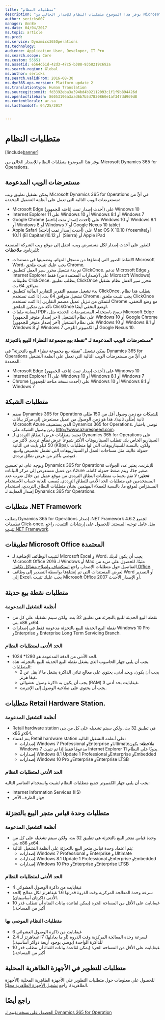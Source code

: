 ```yaml
---
title: "متطلبات النظام"
description: "يوفر هذا الموضوع متطلبات النظام للإصدار الحالي من Microsoft Dynamics 365 for Operations."
author: sericks007
manager: AnnBe
ms.date: 04/04/2017
ms.topic: article
ms.prod: 
ms.service: Dynamics365Operations
ms.technology: 
audience: Application User, Developer, IT Pro
ms.search.scope: Core
ms.custom: 55651
ms.assetid: e564d51d-42d3-47c5-b388-93b8219c692a
ms.search.region: Global
ms.author: sericks
ms.search.validFrom: 2016-08-30
ms.dyn365.ops.version: Platform update 2
ms.translationtype: Human Translation
ms.sourcegitcommit: fd3392eba3a394bd4b92112093c1f1f9b894426d
ms.openlocfilehash: 86053196a3aad6b7b5d7830860e1af347dd969d8
ms.contentlocale: ar-sa
ms.lasthandoff: 04/25/2017


---
```


# <a name="system-requirements"></a>متطلبات النظام

[!include[banner](../includes/banner.md)]


يوفر هذا الموضوع متطلبات النظام للإصدار الحالي من Microsoft Dynamics 365 for Operations.

<a name="supported-web-browsers"></a>مستعرضات الويب المدعومة
----------------------

يمكن تشغيل تطبيق ويب Microsoft Dynamics 365 for Operations في أيٍّ من مستعرضات الويب التالية التي تعمل على أنظمة التشغيل المحددة:

-   Microsoft Edge (أحدث إصدار تمت إتاحته للجمهور) على Windows 10
-   Internet Explorer 11 على Windows 10 أو Windows 8.1 أو Windows 7
-   Google Chrome (أحدث إصدار تمت إتاحته) على Windows 10 أو Windows 8.1 أو Windows 8 أو Windows 7 أو Google Nexus 10 tablet
-   Apple Safari (أحدث إصدار تمت إتاحته) على Mac OS X 10.10 ‏(Yosemite)‏ أو 10.11 (El Capitan)‏ أو 10.12 (Sierra) أو Apple iPad

للعثور على أحدث إصدار لكل مستعرض ويب، انتقل إلى موقع ويب الشركة المصنعة للبرنامج. **ملاحظات:**

-   لالتقاط الصور التي إنشاؤها من مسجل المهام، وتضمينها في مستندات Microsoft Word، يجب عليك تثبيت ملحق Chrome. <!---For instructions about how to install the extension, see [Screenshot Extension setup](/dynamics365/operations/dev-itpro/user-interface/task-recorder).-->
-   تم بدء تشغيل محرر سير العمل كتطبيق ClickOnce. تدعم Microsoft Edge و Internet Explorer فقط (على الإصدارات المعتمدة من Microsoft Windows) تطبيقات ClickOnce. يتطلب تطبيق ClickOnce محرر سير العمل نظام تشغيل متوافق 64 بت.
-   بدء تشغيل مصمم التقرير للتقارير المالية كتطبيق ClickOnce. يتطلب هذا نظام تشغيل متوافق 64 بت. إذا كنت تستخدم Chrome، يجب تثبيت ملحق ClickOnce لتتمكن من تنزيل عميل مصمم التقارير. إذا كنت تستخدم Chrome مع وضع التخفي، تأكد من تمكين الملحق ClickOnce لوضع التخفي أيضًا.
-   لمعاينة ملفات PDF، ننصح باستخدام المستعرضات الحديثة مثل Microsoft Edge (آخر إصدار متوفر للجمهور) على نظام التشغيل Windows 10 أو Google Chrome (آخر إصدار متوفر للجمهور) على نظام التشغيل Windows 10 أو Windows 8.1 أو Windows 8 أو Windows 7 أو الكمبيوتر اللوحي Google Nexus 10.


### <a name="supported-web-browsers-for-retail-cloud-pos"></a>مستعرضات الويب المدعومة لـ "نقطة بيع مجموعة النظراء للبيع بالتجزئة"

يمكن تشغيل "نقطة بيع مجموعة نظراء البيع بالتجزئة" في Dynamics 365 for Operations في أيٍّ من مستعرضات الويب التالية التي تعمل على أنظمة التشغيل المحددة:

-   Microsoft Edge (أحدث إصدار تمت إتاحته للجمهور) على Windows 10
-   Internet Explorer 11 على Windows 10 أو Windows 8.1 أو Windows 7
-   Chrome (أحدث نسخة متاحة للجمهور) على Windows 10 أو Windows 8.1 أو Windows 7

## <a name="network-requirements"></a>متطلبات الشبكة
-   صمم Dynamics 365 for Operations للشبكات مع زمن وصول أقل من 150 مللي ثانية (مللى ثانية). هذا هو زمن الوصول من عميل مستعرض إلى مركز بيانات Microsoft Azure الذي يستضيف Dynamics 365 for Operations. نوصي باختبار زمن وصول الشبكة على <http://www.azurespeed.com>.
-   تعتمد متطلبات عرض النطاق الترددي لـ Dynamics 365 for Operations على السيناريو الخاص بك. تتطلب السيناريوهات الأكثر شيوعاً عرض نطاق ترددي لأكثر من 50 كيلو بايت في الثانية (KBps). ولكن، بالنسبة للسيناريوهات التي لها متطلبات حمولة عالية، مثل مساحات العمل أو السيناريوهات التي تشمل تخصيص واسع، فنوصي بأكثر من عرض نطاق ترددي.

وبوجه عام، تم تحسين Dynamics 365 for Operations للإنترنت. يعتبر عدد الجولات من عميل مستعرض إلى مركز البيانات Azure صغير جدًا، ويتم ضغط حمولة كاملة. **تحذير:** لا تقم بحساب متطلبات النطاق الترددي من موقع عميل من خلال ضرب عدد المستخدمين في متطلبات الحد الأدنى للنطاق الترددي. يُصعب للغاية حساب الاستخدام المستزامن لموقع ما. بالنسبة للعملاء المهتمين بشأن متطلبات النطاق الترددي، استخدام إصدار المعاينة لـ Dynamics 365 for Operations.

## <a name="net-framework-requirements"></a>متطلبات .NET Framework
يتطلب Dynamics 365 for Operations إصدار .NET Framework 4.6.2 لجميع تطبيقات Click-once، مثل عامل توجيه المستند. للحصول على إرشادات التثبيت، راجع [تثبيت.NET Framework](https://msdn.microsoft.com/en-us/library/5a4x27ek(v=vs.110).aspx).

## <a name="supported-microsoft-office-applications"></a>تطبيقات Microsoft Office المعتمدة
-   لتثبيت الوظائف الإضافية لـ Microsoft Excel و Word، يجب أن يكون لديك Microsoft Office 2016 لـ Windows أو Mac مثبتًا. للحصول على مزيد من التفاصيل حول متطلبات الإصدار، راجع [استكشاف وإصلاح مشاكل تكامل Office](/dynamics365/operations/dev-itpro/office-integration/office-integration-troubleshooting).
-   لعرض المستندات التي تم إنشاؤها بواسطة التصدير إلى وظائف Word أو التصدير إلى Excel، يجب عليك تثبيت Microsoft Office 2007 أو الإصدار الأحدث.

## <a name="retail-modern-pos-requirements"></a>متطلبات نقطة بيع حديثة
### <a name="supported-operating-systems"></a>أنظمة التشغيل المدعومة

-   نقطة البيع الحديثة للبيع بالتجزئة هي تطبيق 32 بت، ولكن سيتم تشغيله على كل من بنى x86 وx64.
-   نقطة البيع الحديثة للبيع بالتجزئة مدعومة فقط في إصدارات Windows 10 Pro وEnterprise و Enterprise Long Term Servicing Branch.

### <a name="minimum-system-requirements"></a>الحد الأدنى لمتطلبات النظام

-   الحد الأدنى من الدقة المدعومة هو 1280* 1024.
-   يجب أن يلبي جهاز الحاسوب الذي يشغل نقطة البيع الحديثة للبيع بالتجزئة، هذه المتطلبات:
    -   يجب أن يكون، وبحد أدنى، يحتوي على معالج ثنائي الذاكرة يشغل ما لا يقل عن 2 غيغا هرتز.
    -   يجب أن يكون به ذاكرة وصول عشوائي (RAM) 3 غيغابايت بحد أدنى.
    -   يجب أن يحتوي على صلاحية الوصول إلى الإنترنت.

## <a name="retail-hardware-station-requirements"></a>متطلبات Retail Hardware Station.
### <a name="supported-operating-systems"></a>أنظمة التشغيل المدعومة

-   Retail hardware station هي تطبيق 32 بت، ولكن سيتم تشغيله على كل من بنى x86 وx64.
-   يتم اعتماد Retail hardware station على أنظمة التشغيل التالية:
    -   إصدارات Windows 7 Professional وEnterprise وUltimate**ملاحظة:** يكون Windows 7 مدعومًا فقط إذا تم تثبيت Internet Explorer 11 يدويًا على النظام.
    -   إصدارات Windows 8.1 Update 1 Professional وEnterprise وEmbedded
    -   إصدارات Windows 10 Pro وEnterprise وEnterprise LTSB

### <a name="minimum-system-requirements"></a>الحد الأدنى لمتطلبات النظام

يجب أن يلبي جهاز الكمبيوتر جميع متطلبات النظام لتثبيت واستخدام العناصر التالية:

-   Internet Information Services ‏(IIS)
-   جهاز الطرف الآخر

## <a name="retail-store-scale-unit-requirements"></a>متطلبات وحدة قياس متجر البيع بالتجزئة
### <a name="supported-operating-systems"></a>أنظمة التشغيل المدعومة

-   وحدة قياس متجر البيع بالتجزئة هي تطبيق 32 بت، ولكن سيتم تشغيله على كل من بنى x86 وx64.
-   يتم اعتماد وحدة قياس متجر البيع بالتجزئة على أنظمة التشغيل التالية:
    -   إصدارات Windows 7 Professional و Enterprise و Ultimate
    -   إصدارات Windows 8.1 Update 1 Professional وEnterprise وEmbedded
    -   إصدارات Windows 10 Pro وEnterprise وEnterprise LTSB

### <a name="minimum-system-requirements"></a>الحد الأدنى لمتطلبات النظام

-   4 غيغابايت من ذاكرة الوصول العشوائي
-   سرعة وحدة المعالجة المركزية وقت الذروة قدرتها 1.6 غيغاهرتز لكل معالج (الحد الأدنى ذاكرتان أساسيتان).
-   10 غيغابايت على الأقل من المساحة الحرة (يمكن لقاعدة بيانات القناة أن تتطلب قدر أكبر من المساحة.)

### <a name="recommended-system-requirements"></a>متطلبات النظام الموصى بها

-   6 غيغابايت من ذاكرة الوصول العشوائي
-   2.4 غيغاهرتز لـ i7 (أو ما يعادلها) لسرعة وحدة المعالجة المركزية وقت الذروة للذاكرة الواحدة (يوصي بوجود أربعة ذواكر أساسية.)
-   10 غيغابايت على الأقل من المساحة الحرة (يمكن لقاعدة بيانات القناة أن تتطلب قدر أكبر من المساحة.)

## <a name="requirements-for-development-on-local-vms"></a>متطلبات للتطوير في الأجهزة الظاهرية المحلية
للحصول على معلومات حول متطلبات التطوير على الأجهزة الظاهرية المحلية (الأجهزة الظاهرية)، راجع [تشغيل الأجهزة الظاهرية محليًا](../dev-tools/access-instances.md).

<a name="see-also"></a>راجع أيضًا
--------

[الحصول على نسخة تقييم لـ Dynamics 365 for Operation](/dynamics365/operations/dev-itpro/dev-tools/get-evaluation-copy)




